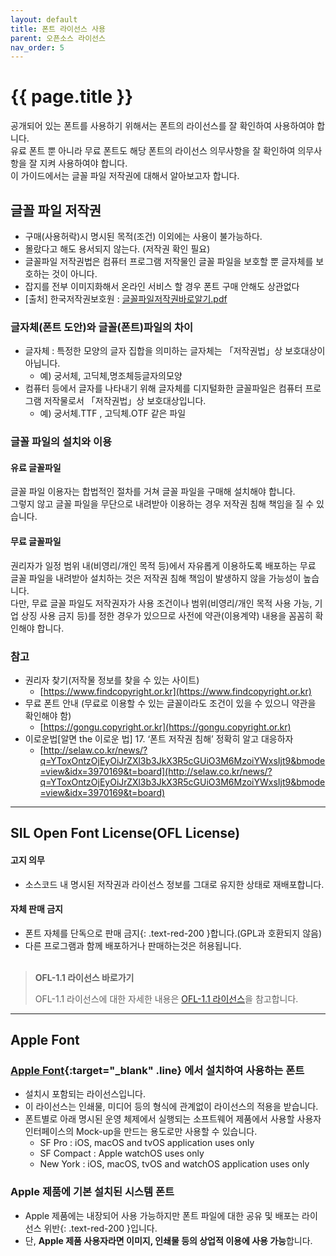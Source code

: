 ```yaml
---
layout: default
title: 폰트 라이선스 사용
parent: 오픈소스 라이선스
nav_order: 5
---
```

# {{ page.title }}
<div class="summary">
공개되어 있는 폰트를 사용하기 위해서는 폰트의 라이선스를 잘 확인하여 사용하여야 합니다.<br>
유료 폰트 뿐 아니라 무료 폰트도 해당 폰트의 라이선스 의무사항을 잘 확인하여 의무사항을 잘 지켜 사용하여야 합니다.<br>
이 가이드에서는 글꼴 파일 저작권에 대해서 알아보고자 합니다.<br>

</div>

## 글꼴 파일 저작권

- 구매(사용허락)시 명시된 목적(조건) 이외에는 사용이 불가능하다. 
- 몰랐다고 해도 용서되지 않는다. (저작권 확인 필요)
- 글꼴파일 저작권법은 컴퓨터 프로그램 저작물인 글꼴 파일을 보호할 뿐 글자체를 보호하는 것이 아니다. 
- 잡지를 전부 이미지화해서 온라인 서비스 할 경우 폰트 구매 안해도 상관없다
- [출처] 한국저작권보호원 : [글꼴파일저작권바로알기.pdf](https://wiki.daumkakao.com/download/attachments/521455223/%E1%84%80%E1%85%B3%E1%86%AF%E1%84%81%E1%85%A9%E1%86%AF%E1%84%91%E1%85%A1%E1%84%8B%E1%85%B5%E1%86%AF%E1%84%8C%E1%85%A5%E1%84%8C%E1%85%A1%E1%86%A8%E1%84%80%E1%85%AF%E1%86%AB%E1%84%87%E1%85%A1%E1%84%85%E1%85%A9%E1%84%8B%E1%85%A1%E1%86%AF%E1%84%80%E1%85%B5.pdf?version=1&modificationDate=1608275702000&api=v2)


### 글자체(폰트 도안)와 글꼴(폰트)파일의 차이

- 글자체 : 특정한 모양의 글자 집합을 의미하는 글자체는 「저작권법」상 보호대상이 아닙니다.
  - 예) 궁서체, 고딕체,명조체등글자의모양
- 컴퓨터 등에서 글자를 나타내기 위해 글자체를 디지털화한 글꼴파일은 컴퓨터 프로그램 저작물로서 「저작권법」상 보호대상입니다. 
  - 예) 궁서체.TTF , 고딕체.OTF 같은 파일

  
### 글꼴 파일의 설치와 이용
#### 유료 글꼴파일
글꼴 파일 이용자는 합법적인 절차를 거쳐 글꼴 파일을 구매해 설치해야 합니다.<br>
그렇지 않고 글꼴 파일을 무단으로 내려받아 이용하는 경우 저작권 침해 책임을 질 수 있습니다.


#### 무료 글꼴파일
권리자가 일정 범위 내(비영리/개인 목적 등)에서 자유롭게 이용하도록 배포하는 무료 글꼴 파일을 내려받아 설치하는 것은 저작권 침해 책임이 발생하지 않을 가능성이 높습니다.<br>
다만, 무료 글꼴 파일도 저작권자가 사용 조건이나 범위(비영리/개인 목적 사용 가능, 기업 상징 사용 금지 등)를 정한 경우가 있으므로 사전에 약관(이용계약) 내용을 꼼꼼히 확인해야 합니다.


### 참고
- 권리자 찾기(저작물 정보를 찾을 수 있는 사이트)
  - [https://www.findcopyright.or.kr](https://www.findcopyright.or.kr)
- 무료 폰트 안내 (무료로 이용할 수 있는 글꼴이라도 조건이 있을 수 있으니 약관을 확인해야 함)
  - [https://gongu.copyright.or.kr](https://gongu.copyright.or.kr)
- 이로운법[알면 the 이로운 법] 17. ‘폰트 저작권 침해’ 정확히 알고 대응하자
  - [http://selaw.co.kr/news/?q=YToxOntzOjEyOiJrZXl3b3JkX3R5cGUiO3M6MzoiYWxsIjt9&bmode=view&idx=3970169&t=board](http://selaw.co.kr/news/?q=YToxOntzOjEyOiJrZXl3b3JkX3R5cGUiO3M6MzoiYWxsIjt9&bmode=view&idx=3970169&t=board)


----

## SIL Open Font License(OFL License)
#### 고지 의무
- 소스코드 내 명시된 저작권과 라이선스 정보를 그대로 유지한 상태로 재배포합니다.<br>


#### 자체 판매 금지
- <span>폰트 자체를 단독으로 판매 금지</span>{: .text-red-200 }합니다.(GPL과 호환되지 않음)
- 다른 프로그램과 함께 배포하거나 판매하는것은 허용됩니다.<br><br>


>  **OFL-1.1 라이선스 바로가기**
>
>  OFL-1.1 라이선스에 대한 자세한 내용은 [OFL-1.1 라이선스](/docs/license/licenselst/OFL-1.1/)을 참고합니다.


----

## Apple Font
### [Apple Font](https://developer.apple.com/fonts/){:target="_blank" .line} 에서 설치하여 사용하는 폰트
- 설치시 포함되는 라이선스입니다.
- 이 라이선스는 인쇄물, 미디어 등의 형식에 관계없이 라이선스의 적용을 받습니다.
- 폰트별로 아래 명시된 운영 체제에서 실행되는 소프트웨어 제품에서 사용할 사용자 인터페이스의 Mock-up을 만드는 용도로만 사용할 수 있습니다.
  - SF Pro : iOS, macOS and tvOS application uses only
  - SF Compact : Apple watchOS uses only
  - New York : iOS, macOS, tvOS and watchOS application uses only


### Apple 제품에 기본 설치된 시스템 폰트
  - Apple 제품에는 내장되어 사용 가능하지만 <span>폰트 파일에 대한 공유 및 배포는 라이선스 위반</span>{: .text-red-200 }입니다.
  - 단, <strong>Apple 제품 사용자라면 이미지, 인쇄물 등의 상업적 이용에 사용 가능</strong>합니다.

